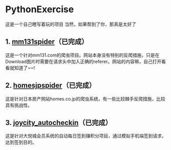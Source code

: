# PythonExercise
这是一个自己瞎写着玩的项目
当然，如果帮到了你，那真是太好了
## 1. [mm131spider](https://github.com/Mr0x01/PythonExercise/tree/master/mm131spider "mm131spider")（已完成）
这是一个针对mm131.com的爬虫项目。网站本身没有特别的反爬措施，只是在Download图片时需要在请求头中加入正确的referer。网站的内容嘛，自己打开看看就知道了~~!

## 2. [homesjpspider](https://github.com/Mr0x01/PythonExercise/tree/master/homesjpspider "homesjpspider")（已完成）
这是针对日本房产网站homes.co.jp的爬虫系统，有一些比较棘手反爬措施，比较具有挑战性。

## 3. [joycity_autocheckin](https://github.com/Mr0x01/PythonExercise/tree/master/joycity_autocheckin "joycity_autocheckin")（已完成）
这是针对大悦城会员系统的自动每日签到赚积分项目，通过模拟手机端签到请求，达到签到目的。